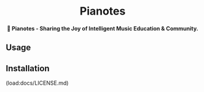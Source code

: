 <!-- ⚠️ This README has been generated from the file(s) "DOCUMENTATION.md" ⚠️--><h1 align="center">Pianotes</h1>

<h4 align="center">🎹 Pianotes - Sharing the Joy of Intelligent Music Education & Community.</h4>
<h2>Usage</h2>
<h2>Installation</h2>



(load:docs/LICENSE.md)